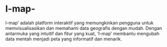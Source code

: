 # I-map-
I-map’ adalah platform interaktif yang memungkinkan pengguna untuk memvisualisasikan dan memahami data geografis dengan mudah. Dengan antarmuka yang intuitif dan fitur yang kuat, ‘I-map’ membantu mengubah data mentah menjadi peta yang informatif dan menarik.
